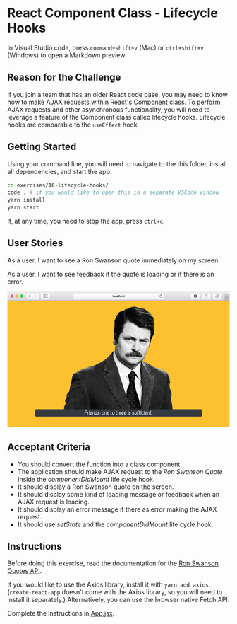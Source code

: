 # React Component Class - Lifecycle Hooks

In Visual Studio code, press `command+shift+v` (Mac) or `ctrl+shift+v` (Windows) to open a Markdown preview.

## Reason for the Challenge

If you join a team that has an older React code base, you may need to know how to make AJAX requests within React's Component class. To perform AJAX requests and other asynchronous functionality, you will need to leverage a feature of the Component class called lifecycle hooks. Lifecycle hooks are comparable to the `useEffect` hook.

## Getting Started

Using your command line, you will need to navigate to the this folder, install all dependencies, and start the app.

```bash
cd exercises/16-lifecycle-hooks/
code . # if you would like to open this in a separate VSCode window
yarn install
yarn start
```

If, at any time, you need to stop the app, press `ctrl+c`.

## User Stories

As a user, I want to see a Ron Swanson quote immediately on my screen.

As a user, I want to see feedback if the quote is loading or if there is an error.

![Ron Swanson quote displaying on the screen](ron-swanson.jpg)

## Acceptant Criteria

- You should convert the function into a class component.
- The application should make AJAX request to the _Ron Swanson Quote_ inside the _componentDidMount_ life cycle hook.
- It should display a Ron Swanson quote on the screen.
- It should display some kind of loading message or feedback when an AJAX request is loading.
- It should display an error message if there as error making the AJAX request.
- It should use _setState_ and the _componentDidMount_ life cycle hook.

## Instructions

Before doing this exercise, read the documentation for the [Ron Swanson Quotes API](https://github.com/jamesseanwright/ron-swanson-quotes).

If you would like to use the Axios library, install it with `yarn add axios`. (`create-react-app` doesn't come with the Axios library, so you will need to install it separately.) Alternatively, you can use the browser native Fetch API.

Complete the instructions in [App.jsx](src/App.jsx).
